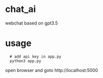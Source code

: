 # chat_ai
webchat based on gpt3.5

# usage
```
  # add api key in app.py
  python3 app.py
```
open browser and goto http://localhost:5000
